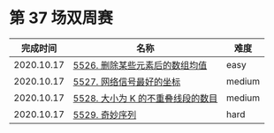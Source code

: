 # 第 37 场双周赛

**完成时间**|**名称**|**难度**
------------|--------|------------
2020.10.17|[5526. 删除某些元素后的数组均值](./5526.%20删除某些元素后的数组均值)|easy
2020.10.17|[5527. 网络信号最好的坐标](./5527.%20网络信号最好的坐标)|medium
2020.10.17|[5528. 大小为 K 的不重叠线段的数目](./5528.%20大小为%20K%20的不重叠线段的数目)|medium
2020.10.17|[5529. 奇妙序列](./5529.%20奇妙序列)|hard
